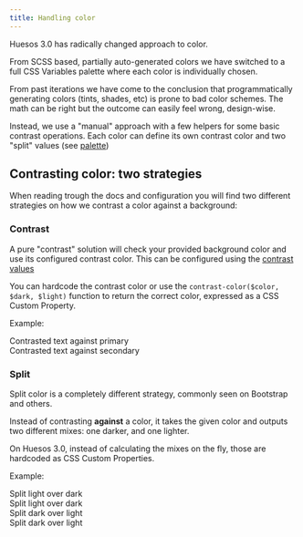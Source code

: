 ```yaml
---
title: Handling color
---
```


Huesos 3.0 has radically changed approach to color.

From SCSS based, partially auto-generated colors we have switched to a full CSS Variables palette where each color is individually chosen.

From past iterations we have come to the conclusion that programmatically generating colors (tints, shades, etc) is prone to bad color schemes. The math can be right but the outcome can easily feel wrong, design-wise.

Instead, we use a "manual" approach with a few helpers for some basic contrast operations. Each color can define its own
contrast color and two "split" values (see [palette](/docs/color/palette))

## Contrasting color: two strategies

When reading trough the docs and configuration you will find two different strategies on how we contrast a color against a background:

### Contrast

A pure "contrast" solution will check your provided background color and use its configured contrast color. This can be configured using the [contrast values](/docs/color/palette#contrast-values)

You can hardcode the contrast color or use the `contrast-color($color, $dark, $light)` function to return the correct color, expressed as a CSS Custom Property.

<section>
  <p class="minititle">Example:</p>
  <div class="grid grid--gutterless grid--small--2col">
    <div class="grid-item p bg-primary color-primary-contrast">Contrasted text against primary</div>
    <div class="grid-item p bg-secondary color-secondary-contrast">Contrasted text against secondary</div>
  </div>
</section>


### Split

Split color is a completely different strategy, commonly seen on Bootstrap and others. 

Instead of contrasting __against__ a color, it takes the given color and outputs two different mixes: one darker, and one lighter.

On Huesos 3.0, instead of calculating the mixes on the fly, those are hardcoded as CSS Custom Properties.

<section>
  <p class="minititle">Example:</p>
  <div class="grid grid--gutterless grid--small--2col">
    <div class="grid-item p bg-primary-split-light color-primary-split-dark">Split light over dark</div>
    <div class="grid-item p bg-secondary-split-light color-secondary-split-dark">Split light over dark</div>
  </div>
  <div class="grid grid--gutterless grid--small--2col">
    <div class="grid-item p bg-primary-split-dark color-primary-split-light">Split dark over light</div>
    <div class="grid-item p bg-secondary-split-dark color-secondary-split-light">Split dark over light</div>
  </div>
</section>

